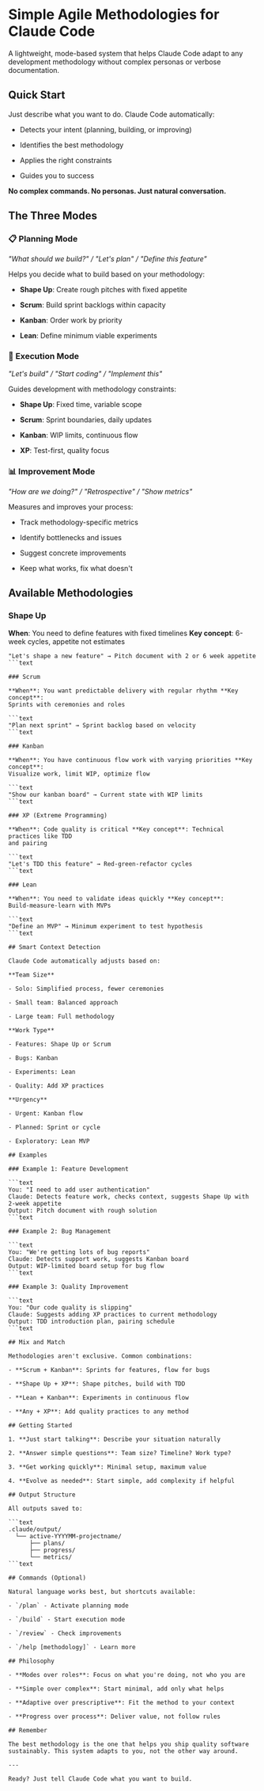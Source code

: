 # Simple Agile Methodologies for Claude Code

A lightweight, mode-based system that helps Claude Code adapt to any development
methodology without complex personas or verbose documentation.

## Quick Start

Just describe what you want to do. Claude Code automatically:

- Detects your intent (planning, building, or improving)

- Identifies the best methodology

- Applies the right constraints

- Guides you to success

**No complex commands. No personas. Just natural conversation.**

## The Three Modes

### 📋 Planning Mode

_"What should we build?" / "Let's plan" / "Define this feature"_

Helps you decide what to build based on your methodology:

- **Shape Up**: Create rough pitches with fixed appetite

- **Scrum**: Build sprint backlogs within capacity

- **Kanban**: Order work by priority

- **Lean**: Define minimum viable experiments

### 🔨 Execution Mode

_"Let's build" / "Start coding" / "Implement this"_

Guides development with methodology constraints:

- **Shape Up**: Fixed time, variable scope

- **Scrum**: Sprint boundaries, daily updates

- **Kanban**: WIP limits, continuous flow

- **XP**: Test-first, quality focus

### 📊 Improvement Mode

_"How are we doing?" / "Retrospective" / "Show metrics"_

Measures and improves your process:

- Track methodology-specific metrics

- Identify bottlenecks and issues

- Suggest concrete improvements

- Keep what works, fix what doesn't

## Available Methodologies

### Shape Up

**When**: You need to define features with fixed timelines **Key concept**:
6-week cycles, appetite not estimates

````text
"Let's shape a new feature" → Pitch document with 2 or 6 week appetite
```text

### Scrum

**When**: You want predictable delivery with regular rhythm **Key concept**:
Sprints with ceremonies and roles

```text
"Plan next sprint" → Sprint backlog based on velocity
```text

### Kanban

**When**: You have continuous flow work with varying priorities **Key concept**:
Visualize work, limit WIP, optimize flow

```text
"Show our kanban board" → Current state with WIP limits
```text

### XP (Extreme Programming)

**When**: Code quality is critical **Key concept**: Technical practices like TDD
and pairing

```text
"Let's TDD this feature" → Red-green-refactor cycles
```text

### Lean

**When**: You need to validate ideas quickly **Key concept**:
Build-measure-learn with MVPs

```text
"Define an MVP" → Minimum experiment to test hypothesis
```text

## Smart Context Detection

Claude Code automatically adjusts based on:

**Team Size**

- Solo: Simplified process, fewer ceremonies

- Small team: Balanced approach

- Large team: Full methodology

**Work Type**

- Features: Shape Up or Scrum

- Bugs: Kanban

- Experiments: Lean

- Quality: Add XP practices

**Urgency**

- Urgent: Kanban flow

- Planned: Sprint or cycle

- Exploratory: Lean MVP

## Examples

### Example 1: Feature Development

```text
You: "I need to add user authentication"
Claude: Detects feature work, checks context, suggests Shape Up with 2-week appetite
Output: Pitch document with rough solution
```text

### Example 2: Bug Management

```text
You: "We're getting lots of bug reports"
Claude: Detects support work, suggests Kanban board
Output: WIP-limited board setup for bug flow
```text

### Example 3: Quality Improvement

```text
You: "Our code quality is slipping"
Claude: Suggests adding XP practices to current methodology
Output: TDD introduction plan, pairing schedule
```text

## Mix and Match

Methodologies aren't exclusive. Common combinations:

- **Scrum + Kanban**: Sprints for features, flow for bugs

- **Shape Up + XP**: Shape pitches, build with TDD

- **Lean + Kanban**: Experiments in continuous flow

- **Any + XP**: Add quality practices to any method

## Getting Started

1. **Just start talking**: Describe your situation naturally

2. **Answer simple questions**: Team size? Timeline? Work type?

3. **Get working quickly**: Minimal setup, maximum value

4. **Evolve as needed**: Start simple, add complexity if helpful

## Output Structure

All outputs saved to:

```text
.claude/output/
  └── active-YYYYMM-projectname/
      ├── plans/
      ├── progress/
      └── metrics/
```text

## Commands (Optional)

Natural language works best, but shortcuts available:

- `/plan` - Activate planning mode

- `/build` - Start execution mode

- `/review` - Check improvements

- `/help [methodology]` - Learn more

## Philosophy

- **Modes over roles**: Focus on what you're doing, not who you are

- **Simple over complex**: Start minimal, add only what helps

- **Adaptive over prescriptive**: Fit the method to your context

- **Progress over process**: Deliver value, not follow rules

## Remember

The best methodology is the one that helps you ship quality software
sustainably. This system adapts to you, not the other way around.

---

Ready? Just tell Claude Code what you want to build.
````
